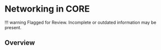 # Networking in CORE

!!! warning
    Flagged for Review.
    Incomplete or outdated information may be present.

## Overview
